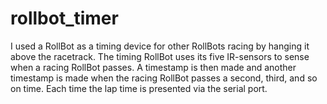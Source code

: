 # rollbot_timer
I used a RollBot as a timing device for other RollBots racing by hanging it above the racetrack. The timing RollBot uses its five IR-sensors to sense when a racing RollBot passes. A timestamp is then made and another timestamp is made when the racing RollBot passes a second, third, and so on time. Each time the lap time is presented via the serial port.
